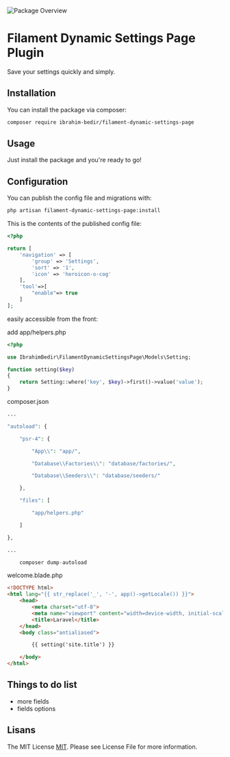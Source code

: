 ![Package Overview](https://banners.beyondco.de/Filament%20Dynamic%20Settings%20Page%20Plugin.png?theme=light&packageManager=composer+require&packageName=ibrahim-bedir%2Ffilament-dynamic-settings-page&pattern=architect&style=style_1&description=Save+your+settings+quickly+and+simply.&md=1&showWatermark=0&fontSize=75px&images=https%3A%2F%2Flaravel.com%2Fimg%2Flogomark.min.svg)

  
# Filament Dynamic Settings Page Plugin

Save your settings quickly and simply.



## Installation

You can install the package via composer:

```bash
composer require ibrahim-bedir/filament-dynamic-settings-page
```

  ## Usage

Just install the package and you're ready to go!
## Configuration

You can publish the config file and migrations with:

```bash
php artisan filament-dynamic-settings-page:install
```

  This is the contents of the published config file:

```php
<?php

return [
    'navigation' => [
        'group' => 'Settings',
        'sort' => '1',
        'icon' => 'heroicon-o-cog'
    ],
    'tool'=>[
        "enable"=> true
    ]
];
```

easily accessible from the front:

add app/helpers.php

```php
<?php

use IbrahimBedir\FilamentDynamicSettingsPage\Models\Setting;

function setting($key)
{
    return Setting::where('key', $key)->first()->value('value');
}
```

composer.json
```php
...

"autoload": {

    "psr-4": {

        "App\\": "app/",

        "Database\\Factories\\": "database/factories/",

        "Database\\Seeders\\": "database/seeders/"

    },

    "files": [

        "app/helpers.php"

    ]

},

...
```

```php
    composer dump-autoload
```
welcome.blade.php

```html
<!DOCTYPE html>
<html lang="{{ str_replace('_', '-', app()->getLocale()) }}">
    <head>
        <meta charset="utf-8">
        <meta name="viewport" content="width=device-width, initial-scale=1">
        <title>Laravel</title>
    </head>
    <body class="antialiased">

        {{ setting('site.title') }}

    </body>
</html>
```

## Things to do list

- more fields
- fields options

## Lisans

The MIT License [MIT](https://choosealicense.com/licenses/mit/). Please see License File for more information.

  
